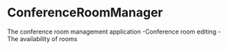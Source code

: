 # ConferenceRoomManager
The conference room management application
-Conference room editing 
-The availability of rooms
